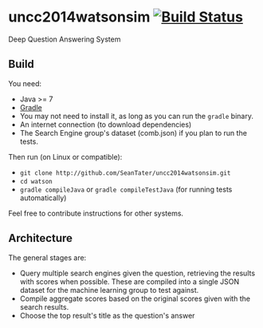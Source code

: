 uncc2014watsonsim [![Build Status](https://travis-ci.org/SeanTater/uncc2014watsonsim.png?branch=master)](https://travis-ci.org/SeanTater/uncc2014watsonsim)
======

Deep Question Answering System


Build
-----
You need:

- Java >= 7
- [Gradle](http://www.gradle.org)
 - You may not need to install it, as long as you can run the `gradle` binary.
- An internet connection (to download dependencies)
- The Search Engine group's dataset (comb.json) if you plan to run the tests.

Then run (on Linux or compatible):
  - `git clone http://github.com/SeanTater/uncc2014watsonsim.git`
  - `cd watson`
  - `gradle compileJava` or `gradle compileTestJava` (for running tests automatically)

Feel free to contribute instructions for other systems.


Architecture
------------
The general stages are:

- Query multiple search engines given the question, retrieving the results with scores when possible. These are compiled into a single JSON dataset for the machine learning group to test against.
- Compile aggregate scores based on the original scores given with the search results.
- Choose the top result's title as the question's answer

